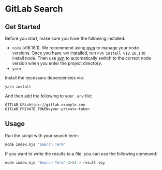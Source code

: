 # GitLab Search

## Get Started

Before you start, make sure you have the following installed:

- `node` (v18.16.1). We recommend using [nvm](https://github.com/nvm-sh/nvm) to manage your node versions. Once you have `nvm` installed, run `nvm install v18.16.1` to install node. Then use [avn](https://github.com/wbyoung/avn) to automatically switch to the correct node version when you enter the project directory.
- `yarn`

Install the necessary dependencies via:

```bash
yarn install
```

And then add the following to your `.env` file:

```
GITLAB_URL=https://gitlab.example.com
GITLAB_PRIVATE_TOKEN=your-private-token
```

## Usage

Run the script with your search term:

```bash
node index.mjs "Search Term"
```

If you want to write the results to a file, you can use the following command:

```bash
node index.mjs "Search Term" 2>&1 > result.log
```